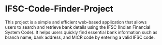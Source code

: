 # IFSC-Code-Finder-Project
This project is a simple and efficient web-based application that allows users to search and retrieve bank details using the IFSC (Indian Financial System Code). It helps users quickly find essential bank information such as branch name, bank address, and MICR code by entering a valid IFSC code.
